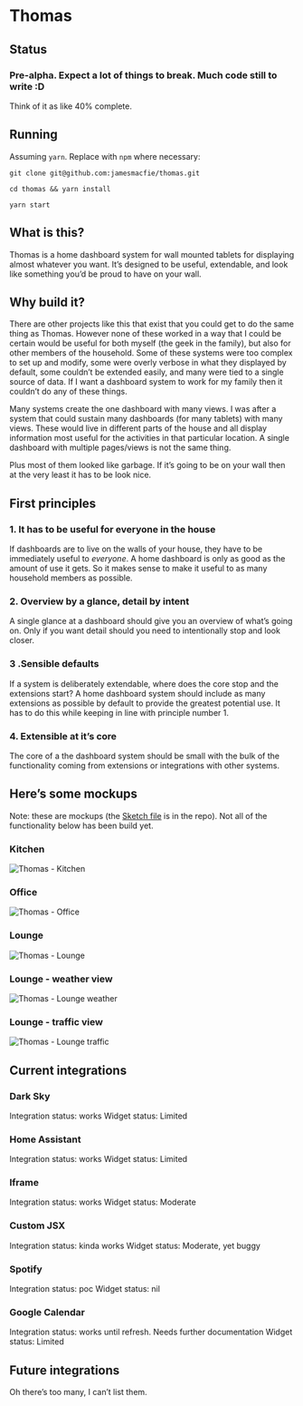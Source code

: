 # Thomas

## Status

### Pre-alpha. Expect a lot of things to break. Much code still to write :D

Think of it as like 40% complete.

## Running

Assuming `yarn`. Replace with `npm` where necessary:

```
git clone git@github.com:jamesmacfie/thomas.git
```

```
cd thomas && yarn install
```

```
yarn start
```

## What is this?

Thomas is a home dashboard system for wall mounted tablets for displaying almost whatever you want. It’s designed to be useful, extendable, and look like something you’d be proud to have on your wall.

## Why build it?

There are other projects like this that exist that you could get to do the same thing as Thomas. However none of these worked in a way that I could be certain would be useful for both myself (the geek in the family), but also for other members of the household. Some of these systems were too complex to set up and modify, some were overly verbose in what they displayed by default, some couldn’t be extended easily, and many were tied to a single source of data. If I want a dashboard system to work for my family then it couldn’t do any of these things.

Many systems create the one dashboard with many views. I was after a system that could sustain many dashboards (for many tablets) with many views. These would live in different parts of the house and all display information most useful for the activities in that particular location. A single dashboard with multiple pages/views is not the same thing.

Plus most of them looked like garbage. If it’s going to be on your wall then at the very least it has to be look nice.

## First principles

### 1. It has to be useful for everyone in the house

If dashboards are to live on the walls of your house, they have to be immediately useful to _everyone_. A home dashboard is only as good as the amount of use it gets. So it makes sense to make it useful to as many household members as possible.

### 2. Overview by a glance, detail by intent

A single glance at a dashboard should give you an overview of what’s going on. Only if you want detail should you need to intentionally stop and look closer.

### 3 .Sensible defaults

If a system is deliberately extendable, where does the core stop and the extensions start? A home dashboard system should include as many extensions as possible by default to provide the greatest potential use. It has to do this while keeping in line with principle number 1.

### 4. Extensible at it’s core

The core of a the dashboard system should be small with the bulk of the functionality coming from extensions or integrations with other systems.

## Here’s some mockups

Note: these are mockups (the [Sketch file](https://github.com/jamesmacfie/thomas/blob/master/Mockup.sketch) is in the repo). Not all of the functionality below has been build yet.

### Kitchen

![Thomas - Kitchen](https://raw.githubusercontent.com/jamesmacfie/thomas/master/public/github/kitchen.png)

### Office

![Thomas - Office](https://raw.githubusercontent.com/jamesmacfie/thomas/master/public/github/office.png)

### Lounge

![Thomas - Lounge](https://raw.githubusercontent.com/jamesmacfie/thomas/master/public/github/lounge.png)

### Lounge - weather view

![Thomas - Lounge weather](https://raw.githubusercontent.com/jamesmacfie/thomas/master/public/github/lounge-w.png)

### Lounge - traffic view

![Thomas - Lounge traffic](https://raw.githubusercontent.com/jamesmacfie/thomas/master/public/github/lounge-t.png)

## Current integrations

### Dark Sky

Integration status: works
Widget status: Limited

### Home Assistant

Integration status: works
Widget status: Limited

### Iframe

Integration status: works
Widget status: Moderate

### Custom JSX

Integration status: kinda works
Widget status: Moderate, yet buggy

### Spotify

Integration status: poc
Widget status: nil

### Google Calendar

Integration status: works until refresh. Needs further documentation
Widget status: Limited

## Future integrations

Oh there’s too many, I can’t list them.
